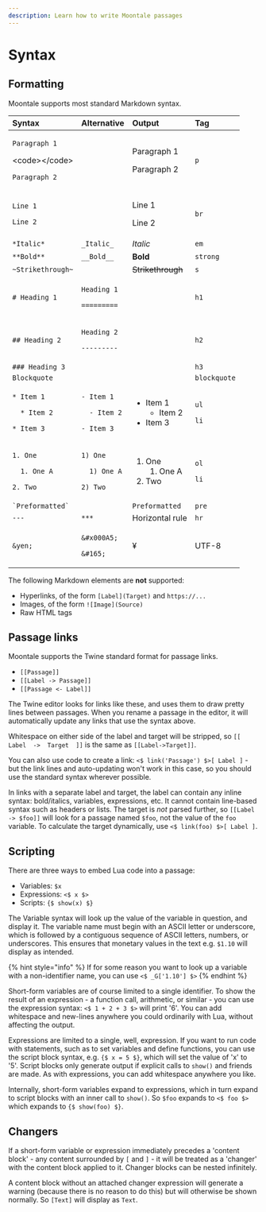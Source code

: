 ```yaml
---
description: Learn how to write Moontale passages
---
```


# Syntax

## Formatting

Moontale supports most standard Markdown syntax.

<table>
  <thead>
    <tr>
      <th style="text-align:left">Syntax</th>
      <th style="text-align:left">Alternative</th>
      <th style="text-align:left">Output</th>
      <th style="text-align:left">Tag</th>
    </tr>
  </thead>
  <tbody>
    <tr>
      <td style="text-align:left">
        <p><code>Paragraph 1</code> 
        </p>
        <p>&lt;code&gt;&lt;/code&gt;</p>
        <p><code>Paragraph 2</code>
        </p>
      </td>
      <td style="text-align:left"></td>
      <td style="text-align:left">
        <p>Paragraph 1</p>
        <p></p>
        <p>Paragraph 2</p>
      </td>
      <td style="text-align:left"><code>p</code>
      </td>
    </tr>
    <tr>
      <td style="text-align:left">
        <p><code>Line 1</code>
        </p>
        <p><code>Line 2</code>
        </p>
      </td>
      <td style="text-align:left"></td>
      <td style="text-align:left">
        <p>Line 1</p>
        <p>Line 2</p>
      </td>
      <td style="text-align:left"><code>br</code>
      </td>
    </tr>
    <tr>
      <td style="text-align:left"><code>*Italic*</code>
      </td>
      <td style="text-align:left"><code>_Italic_</code>
      </td>
      <td style="text-align:left"><em>Italic</em>
      </td>
      <td style="text-align:left"><code>em</code>
      </td>
    </tr>
    <tr>
      <td style="text-align:left"><code>**Bold**</code>
      </td>
      <td style="text-align:left"><code>__Bold__</code>
      </td>
      <td style="text-align:left"><b>Bold</b>
      </td>
      <td style="text-align:left"><code>strong</code>
      </td>
    </tr>
    <tr>
      <td style="text-align:left"><code>~Strikethrough~</code>
      </td>
      <td style="text-align:left"></td>
      <td style="text-align:left"><del>Strikethrough</del>
      </td>
      <td style="text-align:left"><code>s</code>
      </td>
    </tr>
    <tr>
      <td style="text-align:left"><code># Heading 1</code>
      </td>
      <td style="text-align:left">
        <p><code>Heading 1</code>
        </p>
        <p><code>=========</code>
        </p>
      </td>
      <td style="text-align:left"></td>
      <td style="text-align:left"><code>h1</code>
      </td>
    </tr>
    <tr>
      <td style="text-align:left"><code>## Heading 2</code>
      </td>
      <td style="text-align:left">
        <p><code>Heading 2</code>
        </p>
        <p><code>---------</code>
        </p>
      </td>
      <td style="text-align:left"></td>
      <td style="text-align:left"><code>h2</code>
      </td>
    </tr>
    <tr>
      <td style="text-align:left"><code>### Heading 3</code>
      </td>
      <td style="text-align:left"></td>
      <td style="text-align:left"></td>
      <td style="text-align:left"><code>h3</code>
      </td>
    </tr>
    <tr>
      <td style="text-align:left"><code>Blockquote</code>
      </td>
      <td style="text-align:left"></td>
      <td style="text-align:left"></td>
      <td style="text-align:left"><code>blockquote</code>
      </td>
    </tr>
    <tr>
      <td style="text-align:left">
        <p><code>* Item 1</code>
        </p>
        <p><code>  * Item 2</code>
        </p>
        <p><code>* Item 3</code>
        </p>
      </td>
      <td style="text-align:left">
        <p><code>- Item 1</code>
        </p>
        <p><code>  - Item 2</code>
        </p>
        <p><code>- Item 3</code>
        </p>
      </td>
      <td style="text-align:left">
        <ul>
          <li>Item 1
            <ul>
              <li>Item 2</li>
            </ul>
          </li>
          <li>Item 3</li>
        </ul>
      </td>
      <td style="text-align:left">
        <p><code>ul</code>
        </p>
        <p><code>li</code>
        </p>
      </td>
    </tr>
    <tr>
      <td style="text-align:left">
        <p><code>1. One</code>
        </p>
        <p><code>  1. One A</code>
        </p>
        <p><code>2. Two</code>
        </p>
      </td>
      <td style="text-align:left">
        <p><code>1) One</code>
        </p>
        <p><code>  1) One A</code>
        </p>
        <p><code>2) Two</code>
        </p>
      </td>
      <td style="text-align:left">
        <ol>
          <li>One
            <ol>
              <li>One A</li>
            </ol>
          </li>
          <li>Two</li>
        </ol>
      </td>
      <td style="text-align:left">
        <p><code>ol</code>
        </p>
        <p><code>li</code>
        </p>
      </td>
    </tr>
    <tr>
      <td style="text-align:left"><code>`Preformatted`</code>
      </td>
      <td style="text-align:left"></td>
      <td style="text-align:left"><code>Preformatted</code>
      </td>
      <td style="text-align:left"><code>pre</code>
      </td>
    </tr>
    <tr>
      <td style="text-align:left"><code>---</code>
      </td>
      <td style="text-align:left"><code>***</code>
      </td>
      <td style="text-align:left">Horizontal rule</td>
      <td style="text-align:left"><code>hr</code>
      </td>
    </tr>
    <tr>
      <td style="text-align:left"><code>&amp;yen;</code>
      </td>
      <td style="text-align:left">
        <p><code>&amp;#x000A5;</code>
        </p>
        <p><code>&amp;#165;</code>
        </p>
      </td>
      <td style="text-align:left">&#xA5;</td>
      <td style="text-align:left">UTF-8</td>
    </tr>
  </tbody>
</table>

The following Markdown elements are **not** supported:

* Hyperlinks, of the form `[Label](Target)` and `https://...`
* Images, of the form `![Image](Source)`
* Raw HTML tags

## Passage links

Moontale supports the Twine standard format for passage links.

* `[[Passage]]`
* `[[Label -> Passage]]`
* `[[Passage <- Label]]`

The Twine editor looks for links like these, and uses them to draw pretty lines between passages. When you rename a passage in the editor, it will automatically update any links that use the syntax above.

Whitespace on either side of the label and target will be stripped, so `[[  Label  ->  Target  ]]` is the same as `[[Label->Target]]`.

You can also use code to create a link: `<$ link('Passage') $>[ Label ]` - but the link lines and auto-updating won't work in this case, so you should use the standard syntax wherever possible.

In links with a separate label and target, the label can contain any inline syntax: bold/italics, variables, expressions, etc. It cannot contain line-based syntax such as headers or lists. The target is _not_ parsed further, so `[[Label -> $foo]]` will look for a passage named `$foo`, not the value of the `foo` variable. To calculate the target dynamically, use `<$ link(foo) $>[ Label ]`.

## Scripting

There are three ways to embed Lua code into a passage:

* Variables: `$x`
* Expressions: `<$ x $>`
* Scripts: `{$ show(x) $}`

The Variable syntax will look up the value of the variable in question, and display it. The variable name must begin with an ASCII letter or underscore, which is followed by a contiguous sequence of ASCII letters, numbers, or underscores. This ensures that monetary values in the text e.g. `$1.10` will display as intended.

{% hint style="info" %}
 If for some reason you want to look up a variable with a non-identifier name, you can use `<$ _G['1.10'] $>`
{% endhint %}

Short-form variables are of course limited to a single identifier. To show the result of an expression - a function call, arithmetic, or similar - you can use the expression syntax: `<$ 1 + 2 + 3 $>` will print '6'. You can add whitespace and new-lines anywhere you could ordinarily with Lua, without affecting the output.

 Expressions are limited to a single, well, expression. If you want to run code with statements, such as to set variables and define functions, you can use the script block syntax, e.g. `{$ x = 5 $}`, which will set the value of 'x' to '5'. Script blocks only generate output if explicit calls to `show()` and friends are made. As with expressions, you can add whitespace anywhere you like.

 Internally, short-form variables expand to expressions, which in turn expand to script blocks with an inner call to `show()`. So `$foo` expands to `<$ foo $>` which expands to `{$ show(foo) $}`.

## Changers

If a short-form variable or expression immediately precedes a 'content block' - any content surrounded by `[` and `]` - it will be treated as a 'changer' with the content block applied to it. Changer blocks can be nested infinitely.

A content block without an attached changer expression will generate a warning \(because there is no reason to do this\) but will otherwise be shown normally. So `[Text]` will display as `Text`.

